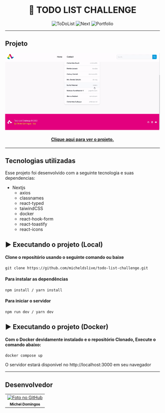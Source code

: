 <h1 align="center">
  📰 TODO LIST CHALLENGE
</h1>

<p align="center">
  <img alt="ToDoList" src="https://img.shields.io/static/v1?label=todo&message=list&color=success&labelColor=grey">
  
  <img alt="Next" src="https://img.shields.io/static/v1?label=stack&message=nextjs&color=success&labelColor=grey">
  
  <img alt="Portfolio" src="https://img.shields.io/static/v1?label=portfolio&message=MICODE&color=success&labelColor=grey">
</p>

---

## Projeto
<p align="center">
  <img src="https://github.com/micheldslive/todo-list-challenge/blob/main/assets/images/demo.gif">
</p>

<h4 align="center"><a href="https://mi-code.vercel.app/">Clique aqui para ver o projeto.</a></h4>

---

## Tecnologias utilizadas
Esse projeto foi desenvolvido com a seguinte tecnologia e suas dependencias:

- Nextjs
    - axios
    - classnames
    - react-typed
    - taiwindCSS
    - docker
    - react-hook-form
    - react-toastify
    - react-icons

## ▶️ Executando o projeto (Local)

#### Clone o repositório usando o seguinte comando ou baixe

```
git clone https://github.com/micheldslive/todo-list-challenge.git
```

#### Para instalar as dependências

```
npm install / yarn install
```

#### Para iniciar o servidor

```
npm run dev / yarn dev
```


## ▶️ Executando o projeto (Docker)

#### Com o Docker devidamente instalado e o repositório Clonado, Execute o comando abaixo:

```
docker compose up
```

O servidor estará disponível no http://localhost:3000 em seu navegador

---

## Desenvolvedor<br>
<table>
  <tr>
    <td align="center">
      <a href="https://github.com/micheldslive">
        <img src="https://avatars.githubusercontent.com/u/55795597?v=4" width="100" alt="Foto no GitHub"/><br>
        <sub>
          <b>Michel Domingos</b>
        </sub>
      </a>
    </td>
  </tr>
</table>